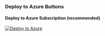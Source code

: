 ### Deploy to Azure Buttons

#### Deploy to Azure Subscription (recommended)
[![Deploy to Azure](https://aka.ms/deploytoazurebutton)](https://portal.azure.com/#create/Microsoft.Template/uri/https%3A%2F%2Fraw.githubusercontent.com%2Fberndtgroup%2Fwelcome%2Fonboarding%2Fsubscription%2FdelegatedResourceManagement.json)
